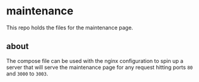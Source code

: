 # maintenance

This repo holds the files for the maintenance page.

## about

The compose file can be used with the nginx configuration to spin up a server that will serve the maintenance page for any request hitting ports `80` and `3000` to `3003`.
